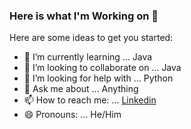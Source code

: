 ### Here is what I'm Working on 👋

Here are some ideas to get you started:

- 🌱 I’m currently learning ...  Java
- 👯 I’m looking to collaborate on ...  Java
- 🤔 I’m looking for help with ... Python
- 💬 Ask me about ... Anything
- 📫 How to reach me: ... [Linkedin](https://www.linkedin.com/in/adarssh-athithan-40363b207/)
- 😄 Pronouns: ... He/Him
